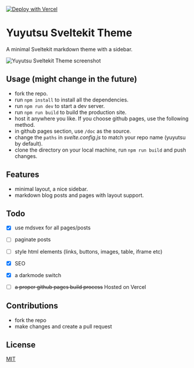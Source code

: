 [![Deploy with Vercel](https://vercel.com/button)](https://vercel.com/new/clone?repository-url=https://github.com/sharu725/yuyutsu)

# Yuyutsu Sveltekit Theme
A minimal Sveltekit markdown theme with a sidebar. 

![Yuyutsu Sveltekit Theme screenshot](https://user-images.githubusercontent.com/8033084/156288013-10575606-1607-4ee0-92a0-1638c2f0677a.png)

## Usage (might change in the future)
- fork the repo.
- run ``npm install`` to install all the dependencies.
- run ``npm run dev`` to start a dev server.
- run ``npm run build`` to build the production site.
- host it anywhere you like. If you choose github pages, use the following method.
- in github pages section, use ``/doc`` as the source.
- change the ``paths`` in _svelte.config.js_ to match your repo name (yuyutsu by default).
- clone the directory on your local machine, run ``npm run build`` and push changes.

## Features
- minimal layout, a nice sidebar.
- markdown blog posts and pages with layout support.

## Todo 
- [x] use mdsvex for all pages/posts
- [ ] paginate posts
- [ ] style html elements (links, buttons, images, table, iframe etc)
- [x] SEO
- [x] a darkmode switch
- [ ] ~~a proper github pages build process~~ Hosted on Vercel


## Contributions
- fork the repo
- make changes and create a pull request

## License
[MIT](https://github.com/sharu725/yuyutsu/blob/master/LICENSE.md)
